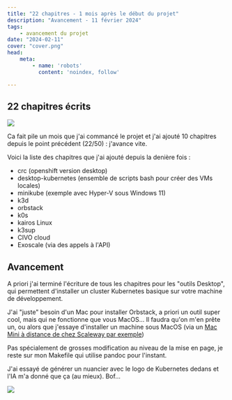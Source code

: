 ```yaml
---
title: "22 chapitres - 1 mois après le début du projet"
description: "Avancement - 11 février 2024"
tags:
    - avancement du projet
date: "2024-02-11"
cover: "cover.png"
head:
    meta:
        - name: 'robots'
          content: 'noindex, follow'

---
```


## 22 chapitres écrits

![](https://geps.dev/progress/44)

Ca fait pile un mois que j'ai commancé le projet et j'ai ajouté 10 chapitres depuis le point précédent (22/50) : j'avance vite.

Voici la liste des chapitres que j'ai ajouté depuis la denière fois :

* crc (openshift version desktop)
* desktop-kubernetes (ensemble de scripts bash pour créer des VMs locales)
* minikube (exemple avec Hyper-V sous Windows 11)
* k3d
* orbstack
* k0s
* kairos Linux
* k3sup
* CIVO cloud
* Exoscale (via des appels à l'API)

## Avancement

A priori j'ai terminé l'écriture de tous les chapitres pour les "outils Desktop", qui permettent d'installer un cluster Kubernetes basique sur votre machine de développement.

J'ai "juste" besoin d'un Mac pour installer Orbstack, a priori un outil super cool, mais qui ne fonctionne que vous MacOS... Il faudra qu'on m'en prête un, ou alors que j'essaye d'installer un machine sous MacOS (via un [Mac Mini à distance de chez Scaleway par exemple](https://www.scaleway.com/fr/hello-m1/))

Pas spécialement de grosses modification au niveau de la mise en page, je reste sur mon Makefile qui utilise pandoc pour l'instant.

J'ai essayé de générer un nuancier avec le logo de Kubernetes dedans et l'IA m'a donné que ça (au mieux). Bof...

![](cover.png)
